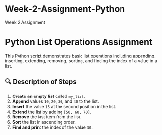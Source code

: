 # Week-2-Assignment-Python
Week 2 Assignment

# Python List Operations Assignment

This Python script demonstrates basic list operations including appending, inserting, extending, removing, sorting, and finding the index of a value in a list.

## 🔍 Description of Steps

1. **Create an empty list** called `my_list`.
2. **Append** values `10`, `20`, `30`, and `40` to the list.
3. **Insert** the value `15` at the second position in the list.
4. **Extend** the list by adding `[50, 60, 70]`.
5. **Remove** the last item from the list.
6. **Sort** the list in ascending order.
7. **Find and print** the index of the value `30`.
